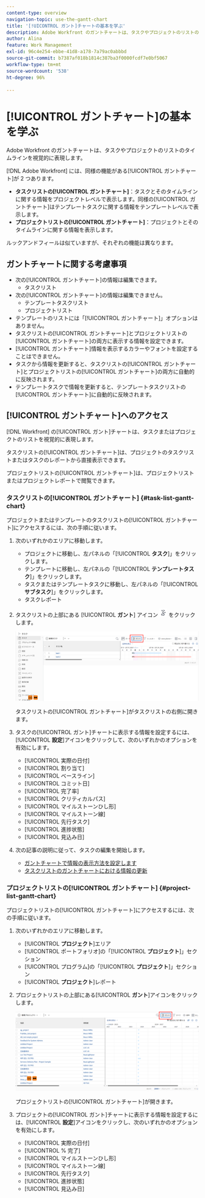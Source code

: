 ```yaml
---
content-type: overview
navigation-topic: use-the-gantt-chart
title: '[!UICONTROL ガント]チャートの基本を学ぶ'
description: Adobe Workfront のガントチャートは、タスクやプロジェクトのリストのタイムラインを視覚的に表現します。
author: Alina
feature: Work Management
exl-id: 96c4e254-ebbe-41d8-a178-7a79ac0abbbd
source-git-commit: b7387af018b1814c387ba3f0000fcdf7e0bf5067
workflow-type: tm+mt
source-wordcount: '538'
ht-degree: 96%

---
```


# [!UICONTROL ガントチャート]の基本を学ぶ 

<!-- Audited: 01/2024 -->

Adobe Workfront のガントチャートは、タスクやプロジェクトのリストのタイムラインを視覚的に表現します。

[!DNL Adobe Workfront] には、同様の機能がある[!UICONTROL ガントチャート]が 2 つあります。

* **タスクリストの[!UICONTROL ガントチャート]**：タスクとそのタイムラインに関する情報をプロジェクトレベルで表示します。同様の[!UICONTROL ガントチャート]はテンプレートタスクに関する情報をテンプレートレベルで表示します。
* **プロジェクトリストの[!UICONTROL ガントチャート]**：プロジェクトとそのタイムラインに関する情報を表示します。

ルックアンドフィールは似ていますが、それぞれの機能は異なります。

## ガントチャートに関する考慮事項

* 次の[!UICONTROL ガントチャート]の情報は編集できます。
   * タスクリスト
* 次の[!UICONTROL ガントチャート]の情報は編集できません。
   * テンプレートタスクリスト
   * プロジェクトリスト
* テンプレートのリストには「[!UICONTROL ガントチャート]」オプションはありません。
* タスクリストの[!UICONTROL ガントチャート]とプロジェクトリストの[!UICONTROL ガントチャート]の両方に表示する情報を設定できます。
* [!UICONTROL ガントチャート]情報を表示するカラーやフォントを設定することはできません。
* タスクから情報を更新すると、タスクリストの[!UICONTROL ガントチャート]とプロジェクトリストの[!UICONTROL ガントチャート]の両方に自動的に反映されます。
* テンプレートタスクで情報を更新すると、テンプレートタスクリストの[!UICONTROL ガントチャート]に自動的に反映されます。

## [!UICONTROL ガントチャート]へのアクセス

[!DNL Workfront] の[!UICONTROL ガント]チャートは、タスクまたはプロジェクトのリストを視覚的に表現します。

タスクリストの[!UICONTROL ガントチャート]は、プロジェクトのタスクリストまたはタスクのレポートから直接表示できます。

プロジェクトリストの[!UICONTROL ガントチャート]は、プロジェクトリストまたはプロジェクトレポートで閲覧できます。

### タスクリストの[!UICONTROL ガントチャート] {#task-list-gantt-chart}

<!--The task list [!UICONTROL Gantt Chart] is accessible in the following areas:

* In a Project

   * [!UICONTROL Tasks] section
   * [!UICONTROL Subtasks] section of a task

* In a [!UICONTROL Template]

* In a [!UICONTROL Task] report-->

プロジェクトまたはテンプレートのタスクリストの[!UICONTROL ガントチャート]にアクセスするには、次の手順に従います。

1. 次のいずれかのエリアに移動します。

   * プロジェクトに移動し、左パネルの「[!UICONTROL **タスク**]」をクリックします。
   * テンプレートに移動し、左パネルの「[!UICONTROL **テンプレートタスク**]」をクリックします。
   * タスクまたはテンプレートタスクに移動し、左パネルの「[!UICONTROL **サブタスク**]」をクリックします。
   * タスクレポート

1. タスクリストの上部にある [!UICONTROL **ガント**] アイコン ![&#x200B; ガントアイコン &#x200B;](assets/gantt-icon-nwe.png) をクリックします。

   ![&#x200B; タスク リスト ガント &#x200B;](assets/task-list-gantt.png)

   タスクリストの[!UICONTROL ガントチャート]がタスクリストの右側に開きます。

1. タスクの[!UICONTROL ガント]チャートに表示する情報を設定するには、[!UICONTROL **設定**]&#x200B;アイコンをクリックして、次のいずれかのオプションを有効にします。

   * [!UICONTROL 実際の日付]
   * [!UICONTROL 割り当て]
   * [!UICONTROL ベースライン]
   * [!UICONTROL コミット日]
   * [!UICONTROL 完了率]
   * [!UICONTROL クリティカルパス]
   * [!UICONTROL マイルストーンひし形]
   * [!UICONTROL マイルストーン線]
   * [!UICONTROL 先行タスク]
   * [!UICONTROL 進捗状態]
   * [!UICONTROL 見込み日]

1. 次の記事の説明に従って、タスクの編集を開始します。

   * [ガントチャートで情報の表示方法を設定します](../use-the-gantt-chart/configure-info-on-gantt-chart.md)
   * [タスクリストのガントチャートにおける情報の更新](../use-the-gantt-chart/update-info-task-list-gantt.md)

### プロジェクトリストの[!UICONTROL ガントチャート] {#project-list-gantt-chart}

<!--The project list [!UICONTROL Gantt Chart] is accessible in the following areas:

* In the [!UICONTROL Projects] area
* In the [!UICONTROL Projects] section of a [!UICONTROL Portfolio]
* In the [!UICONTROL Projects] section of a [!UICONTROL Program]
* In a [!UICONTROL Project] report-->

プロジェクトリストの[!UICONTROL ガントチャート]にアクセスするには、次の手順に従います。

1. 次のいずれかのエリアに移動します。

   * [!UICONTROL **プロジェクト**]&#x200B;エリア
   * [!UICONTROL ポートフォリオ]の「[!UICONTROL **プロジェクト**]」セクション
   * [!UICONTROL プログラム]の「[!UICONTROL **プロジェクト**]」セクション
   * [!UICONTROL **プロジェクト**]&#x200B;レポート

1. プロジェクトリストの上部にある&#x200B;[!UICONTROL **ガント**]&#x200B;アイコンをクリックします。

   ![&#x200B; プロジェクト リスト ガント &#x200B;](assets/project-list-gantt.png)

   プロジェクトリストの[!UICONTROL ガントチャート]が開きます。

1. プロジェクトの[!UICONTROL ガント]チャートに表示する情報を設定するには、[!UICONTROL **設定**]&#x200B;アイコンをクリックし、次のいずれかのオプションを有効にします。

   * [!UICONTROL 実際の日付]
   * [!UICONTROL % 完了]
   * [!UICONTROL マイルストーンひし形]
   * [!UICONTROL マイルストーン線]
   * [!UICONTROL 先行タスク]
   * [!UICONTROL 進捗状態]
   * [!UICONTROL 見込み日]

